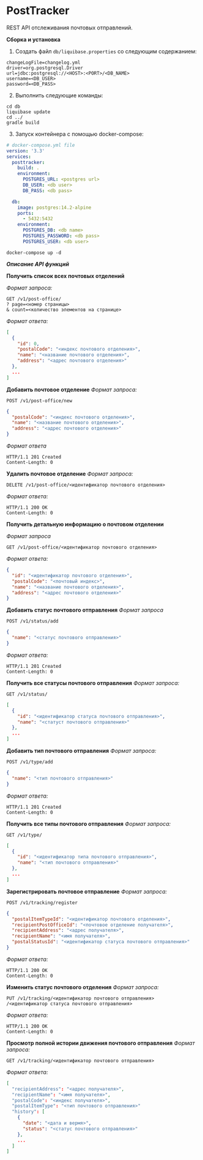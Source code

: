 # PostTracker
REST API отcлеживания почтовых отправлений.

**Сборка и установка**
1. Создать файл ```db/liquibase.properties``` со следующим содержанием:
```
changeLogFile=changelog.yml
driver=org.postgresql.Driver
url=jdbc:postgresql://<HOST>:<PORT>/<DB_NAME>
username=<DB_USER>
password=<DB_PASS>
```
2. Выполнить следующие команды:
```shell
cd db
liquibase update
cd ../
gradle build
```
3. Запуск контейнера с помощью docker-compose:
```yaml
# docker-compose.yml file
version: '3.3'
services:
  posttracker:
    build: .
    environment:
      POSTGRES_URL: <postgres url>
      DB_USER: <db user>
      DB_PASS: <db pass>

  db:
    image: postgres:14.2-alpine
    ports:
      - 5432:5432
    environment:
      POSTGRES_DB: <db name>
      POSTGRES_PASSWORD: <db pass>
      POSTGRES_USER: <db user>
```
```shell
docker-compose up -d
```


***Описание API функций***

**Получить список всех почтовых отделений**

*Формат запроса:*
```
GET /v1/post-office/
? page=<номер страницы>
& count=<количество элементов на странице>
```

*Формат ответа:*
```json
[
  {
    "id": 0,
    "postalCode": "<индекс почтового отделения>",
    "name": "<название почтового отделения>",
    "address": "<адрес почтового отделения>"
  },
  ...
]
```

**Добавить почтовое отделение**
*Формат запроса:*
```
POST /v1/post-office/new
```
```json
{
  "postalCode": "<индекс почтового отделения>",
  "name": "<название почтового отделения>",
  "address": "<адрес почтового отделения>"
}
```
*Формат ответа*
```
HTTP/1.1 201 Created
Content-Length: 0
```

**Удалить почтовое отделение**
*Формат запроса:*
```
DELETE /v1/post-office/<идентификатор почтового отделения>
```
*Формат ответа:*
```
HTTP/1.1 200 OK
Content-Length: 0
```
**Получить детальную информацию о почтовом отделении**

*Формат запроса*
```
GET /v1/post-office/<идентификатор почтового отделения>
```
*Формат ответа:*
```json
{
  "id": "<идентификатор почтового отделения>",
  "postalCode": "<почтовый индекс>",
  "name": "<название почтового отделения>",
  "address": "<адрес почтового отделения>"
}
```

**Добавить статус почтового отправления**
*Формат запроса*
```
POST /v1/status/add
```
```json
{
  "name": "<статус почтового отправления>"
}
```
*Формат ответа:*
```
HTTP/1.1 201 Created
Content-Length: 0
```
**Получить все статусы почтового отправления**
*Формат запроса:*
```
GET /v1/status/
```
```json
[
  {
    "id": "<идентификатор статуса почтового отправления>",
    "name": "<статуст почтового отправления>"
  },
  ...
]
```

**Добавить тип почтового отправления**
*Формат запроса:*
```
POST /v1/type/add
```
```json
{
  "name": "<тип почтового отправления>"
}
```
*Формат ответа:*
```
HTTP/1.1 201 Created
Content-Length: 0
```

**Получить все типы почтового отправления**
*Формат запроса:*
```
GET /v1/type/
```
```json
[
  {
    "id": "<идентификатор типа почтового отправления>",
    "name": "<тип почтового отправления>"
  },
  ...
]
```


**Зарегистрировать почтовое отправление**
*Формат запроса:*
```
POST /v1/tracking/register
```
```json
{
  "postalItemTypeId": "<идентификатор почтового отделения>",
  "recipientPostOfficeId": "<почтовое отделение получателя>",
  "recipientAddress": "<адрес получателя>",
  "recipientName": "<имя получателя>",
  "postalStatusId": "<идентификатор статуса почтового отправления>"
}
```

*Формат ответа:*
```
HTTP/1.1 200 OK
Content-Length: 0
```

**Изменить статус почтового отделения**
*Формат запроса:*
```
PUT /v1/tracking/<идентификатор почтового отправления>
/<идентификатор статуса почтового отправления>
```
*Формат ответа:*
```
HTTP/1.1 200 OK
Content-Length: 0
```

**Просмотр полной истории движения почтового отправления**
*Формат запроса:*
```
GET /v1/tracking/<идентификатор почтового отправления>
```
*Формат ответа:*
```json
[
  "recipientAddress": "<адрес получателя>",
  "recipientName": "<имя получателя>",
  "postalCode": "<индекс получателя>",
  "postalItemType": "<тип почтового отправления>"
  "history": [
    {
      "date": "<дата и вермя>",
      "status": "<статус почтового отправления>"
    },
    ...
  ]
]
```



